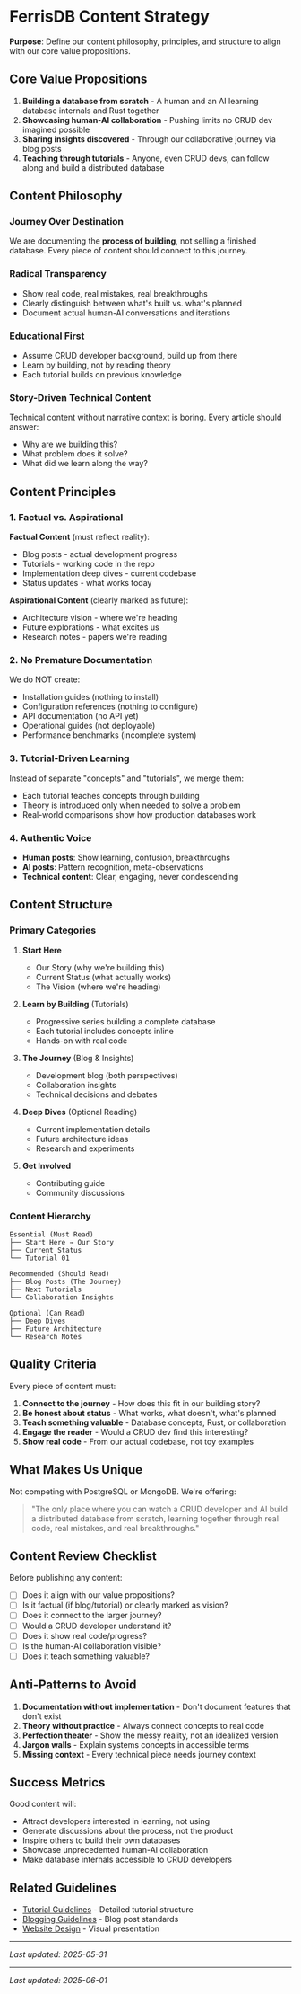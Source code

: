 # FerrisDB Content Strategy

**Purpose**: Define our content philosophy, principles, and structure to align with our core value propositions.

## Core Value Propositions

1. **Building a database from scratch** - A human and an AI learning database internals and Rust together
2. **Showcasing human-AI collaboration** - Pushing limits no CRUD dev imagined possible
3. **Sharing insights discovered** - Through our collaborative journey via blog posts
4. **Teaching through tutorials** - Anyone, even CRUD devs, can follow along and build a distributed database

## Content Philosophy

### Journey Over Destination

We are documenting the **process of building**, not selling a finished database. Every piece of content should connect to this journey.

### Radical Transparency

- Show real code, real mistakes, real breakthroughs
- Clearly distinguish between what's built vs. what's planned
- Document actual human-AI conversations and iterations

### Educational First

- Assume CRUD developer background, build up from there
- Learn by building, not by reading theory
- Each tutorial builds on previous knowledge

### Story-Driven Technical Content

Technical content without narrative context is boring. Every article should answer:

- Why are we building this?
- What problem does it solve?
- What did we learn along the way?

## Content Principles

### 1. Factual vs. Aspirational

**Factual Content** (must reflect reality):

- Blog posts - actual development progress
- Tutorials - working code in the repo
- Implementation deep dives - current codebase
- Status updates - what works today

**Aspirational Content** (clearly marked as future):

- Architecture vision - where we're heading
- Future explorations - what excites us
- Research notes - papers we're reading

### 2. No Premature Documentation

We do NOT create:

- Installation guides (nothing to install)
- Configuration references (nothing to configure)
- API documentation (no API yet)
- Operational guides (not deployable)
- Performance benchmarks (incomplete system)

### 3. Tutorial-Driven Learning

Instead of separate "concepts" and "tutorials", we merge them:

- Each tutorial teaches concepts through building
- Theory is introduced only when needed to solve a problem
- Real-world comparisons show how production databases work

### 4. Authentic Voice

- **Human posts**: Show learning, confusion, breakthroughs
- **AI posts**: Pattern recognition, meta-observations
- **Technical content**: Clear, engaging, never condescending

## Content Structure

### Primary Categories

1. **Start Here**

   - Our Story (why we're building this)
   - Current Status (what actually works)
   - The Vision (where we're heading)

2. **Learn by Building** (Tutorials)

   - Progressive series building a complete database
   - Each tutorial includes concepts inline
   - Hands-on with real code

3. **The Journey** (Blog & Insights)

   - Development blog (both perspectives)
   - Collaboration insights
   - Technical decisions and debates

4. **Deep Dives** (Optional Reading)

   - Current implementation details
   - Future architecture ideas
   - Research and experiments

5. **Get Involved**
   - Contributing guide
   - Community discussions

### Content Hierarchy

```
Essential (Must Read)
├── Start Here → Our Story
├── Current Status
└── Tutorial 01

Recommended (Should Read)
├── Blog Posts (The Journey)
├── Next Tutorials
└── Collaboration Insights

Optional (Can Read)
├── Deep Dives
├── Future Architecture
└── Research Notes
```

## Quality Criteria

Every piece of content must:

1. **Connect to the journey** - How does this fit in our building story?
2. **Be honest about status** - What works, what doesn't, what's planned
3. **Teach something valuable** - Database concepts, Rust, or collaboration
4. **Engage the reader** - Would a CRUD dev find this interesting?
5. **Show real code** - From our actual codebase, not toy examples

## What Makes Us Unique

Not competing with PostgreSQL or MongoDB. We're offering:

> "The only place where you can watch a CRUD developer and AI build a distributed database from scratch, learning together through real code, real mistakes, and real breakthroughs."

## Content Review Checklist

Before publishing any content:

- [ ] Does it align with our value propositions?
- [ ] Is it factual (if blog/tutorial) or clearly marked as vision?
- [ ] Does it connect to the larger journey?
- [ ] Would a CRUD developer understand it?
- [ ] Does it show real code/progress?
- [ ] Is the human-AI collaboration visible?
- [ ] Does it teach something valuable?

## Anti-Patterns to Avoid

1. **Documentation without implementation** - Don't document features that don't exist
2. **Theory without practice** - Always connect concepts to real code
3. **Perfection theater** - Show the messy reality, not an idealized version
4. **Jargon walls** - Explain systems concepts in accessible terms
5. **Missing context** - Every technical piece needs journey context

## Success Metrics

Good content will:

- Attract developers interested in learning, not using
- Generate discussions about the process, not the product
- Inspire others to build their own databases
- Showcase unprecedented human-AI collaboration
- Make database internals accessible to CRUD developers

## Related Guidelines

- [Tutorial Guidelines](tutorials.md) - Detailed tutorial structure
- [Blogging Guidelines](blogging.md) - Blog post standards
- [Website Design](website-design-starlight.md) - Visual presentation

---

_Last updated: 2025-05-31_

---
_Last updated: 2025-06-01_
